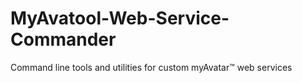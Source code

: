 # MyAvatool-Web-Service-Commander
Command line tools and utilities for custom myAvatar™ web services
